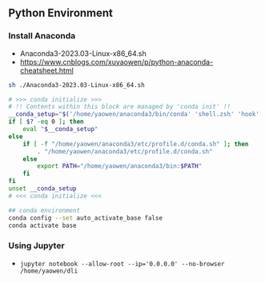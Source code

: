 ## Python Environment

### Install Anaconda
- Anaconda3-2023.03-Linux-x86_64.sh
- https://www.cnblogs.com/xuyaowen/p/python-anaconda-cheatsheet.html
```BASH
sh ./Anaconda3-2023.03-Linux-x86_64.sh

# >>> conda initialize >>>
# !! Contents within this block are managed by 'conda init' !!
__conda_setup="$('/home/yaowen/anaconda3/bin/conda' 'shell.zsh' 'hook' 2> /dev/null)"
if [ $? -eq 0 ]; then
    eval "$__conda_setup"
else
    if [ -f "/home/yaowen/anaconda3/etc/profile.d/conda.sh" ]; then
        . "/home/yaowen/anaconda3/etc/profile.d/conda.sh"
    else
        export PATH="/home/yaowen/anaconda3/bin:$PATH"
    fi
fi
unset __conda_setup
# <<< conda initialize <<<

## conda environment
conda config --set auto_activate_base false
conda activate base
```

### Using Jupyter
- `jupyter notebook --allow-root --ip='0.0.0.0' --no-browser /home/yaowen/dli`
